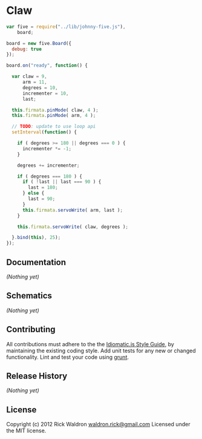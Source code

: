 # Claw

```javascript
var five = require("../lib/johnny-five.js"),
    board;

board = new five.Board({
  debug: true
});

board.on("ready", function() {

  var claw = 9,
      arm = 11,
      degrees = 10,
      incrementer = 10,
      last;

  this.firmata.pinMode( claw, 4 );
  this.firmata.pinMode( arm, 4 );

  // TODO: update to use loop api
  setInterval(function() {

    if ( degrees >= 180 || degrees === 0 ) {
      incrementer *= -1;
    }

    degrees += incrementer;

    if ( degrees === 180 ) {
      if ( !last || last === 90 ) {
        last = 180;
      } else {
        last = 90;
      }
      this.firmata.servoWrite( arm, last );
    }

    this.firmata.servoWrite( claw, degrees );

  }.bind(this), 25);
});

```

## Documentation

_(Nothing yet)_


## Schematics

_(Nothing yet)_



## Contributing
All contributions must adhere to the the [Idiomatic.js Style Guide](https://github.com/rwldrn/idiomatic.js),
by maintaining the existing coding style. Add unit tests for any new or changed functionality. Lint and test your code using [grunt](https://github.com/cowboy/grunt).

## Release History
_(Nothing yet)_

## License
Copyright (c) 2012 Rick Waldron <waldron.rick@gmail.com>
Licensed under the MIT license.

